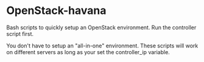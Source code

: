 OpenStack-havana
================

Bash scripts to quickly setup an OpenStack environment.
Run the controller script first.

You don't have to setup an "all-in-one" environment. These scripts will work on different servers as long as your set the controller_ip variable.

